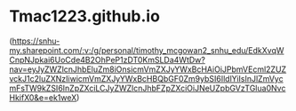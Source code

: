 # Tmac1223.github.io

(https://snhu-my.sharepoint.com/:v:/g/personal/timothy_mcgowan2_snhu_edu/EdkXvqWCnpNJpkai6UoCde4B2OhPeP1zDT0KmSLDa4WtDw?nav=eyJyZWZlcnJhbEluZm8iOnsicmVmZXJyYWxBcHAiOiJPbmVEcml2ZUZvckJ1c2luZXNzIiwicmVmZXJyYWxBcHBQbGF0Zm9ybSI6IldlYiIsInJlZmVycmFsTW9kZSI6InZpZXciLCJyZWZlcnJhbFZpZXciOiJNeUZpbGVzTGlua0NvcHkifX0&e=ek1weX)
